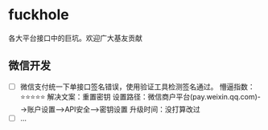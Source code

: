 # fuckhole
各大平台接口中的巨坑。欢迎广大基友贡献

## 微信开发

- [ ] 微信支付统一下单接口签名错误，使用验证工具检测签名通过。
懵逼指数：:star::star::star::star::star:
解决文案：重置密钥
设置路径：微信商户平台(pay.weixin.qq.com)-->账户设置-->API安全-->密钥设置
升级时间：没打算改过
- [ ] ...
